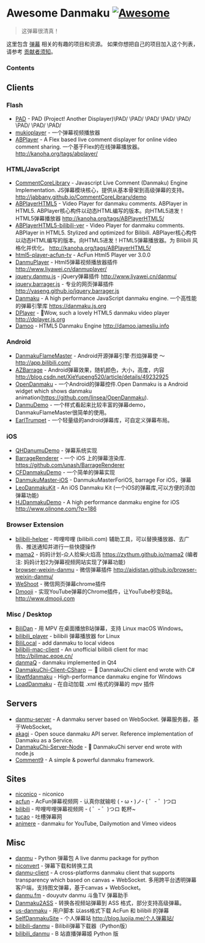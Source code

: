 # Awesome Danmaku [![Awesome](https://awesome.re/badge-flat2.svg)](https://awesome.re)

>这弹幕很清真！

这里包含 [弹幕](https://zh.wikipedia.org/wiki/%E8%A7%86%E9%A2%91%E5%BC%B9%E5%B9%95) 相关的有趣的项目和资源。
如果你想把自己的项目加入这个列表，请参考 [贡献者须知](CONTRIBUTING.md)。

### Contents

## Clients

### Flash

* [PAD](https://code.google.com/archive/p/projectanotherdisplayer/) - PAD (Project! Another Displayer)\PAD/ \PAD/ \PAD/ \PAD/ \PAD/ \PAD/ \PAD/ \PAD/
* [mukioplayer](https://code.google.com/archive/p/mukioplayer/) - 一个弹幕视频播放器
* [ABPlayer](https://github.com/jabbany/ABPlayer) - A Flex based live comment displayer for online video comment sharing. 一个基于Flex的在线弹幕播放器。 http://kanoha.org/tags/abplayer/

### HTML/JavaScript

* [CommentCoreLibrary](https://github.com/jabbany/CommentCoreLibrary) - Javascript Live Comment (Danmaku) Engine Implementation. JS弹幕模块核心，提供从基本骨架到高级弹幕的支持。 http://jabbany.github.io/CommentCoreLibrary/demo
* [ABPlayerHTML5](https://github.com/jabbany/ABPlayerHTML5) - Video Player for danmaku comments. ABPlayer in HTML5. ABPlayer核心构件以动态HTML编写的版本。向HTML5进发！HTML5弹幕播放器 http://kanoha.org/tags/ABPlayerHTML5/
* [ABPlayerHTML5-bilibili-ver](https://github.com/zacyu/ABPlayerHTML5-bilibili-ver) - Video Player for danmaku comments. ABPlayer in HTML5. Stylized and optimized for Bilibili. ABPlayer核心构件以动态HTML编写的版本。向HTML5进发！HTML5弹幕播放器。为 Bilibili 风格化并优化。 http://kanoha.org/tags/ABPlayerHTML5/
* [html5-player-acfun-tv](https://github.com/koukuko/html5-player-acfun-tv) - AcFun Html5 Player ver 3.0.0
* [DanmuPlayer](https://github.com/chiruom/DanmuPlayer) - Html5弹幕视频播放器插件 http://www.liyawei.cn/danmuplayer/
* [jquery.danmu.js](https://github.com/chiruom/jquery.danmu.js) - jQuery弹幕插件 http://www.liyawei.cn/danmu/
* [jquery.barrager.js](https://github.com/yaseng/jquery.barrager.js) - 专业的网页弹幕插件 http://yaseng.github.io/jquery.barrager.js
* [Danmaku](https://github.com/weizhenye/Danmaku) - A high performance JavaScript danmaku engine. 一个高性能的弹幕引擎库 https://danmaku.js.org
* [DPlayer](https://github.com/DIYgod/DPlayer) - 🍭Wow, such a lovely HTML5 danmaku video player http://dplayer.js.org
* [Damoo](https://github.com/jamesliu96/Damoo) - HTML5 Danmaku Engine http://damoo.jamesliu.info

### Android

* [DanmakuFlameMaster](https://github.com/Bilibili/DanmakuFlameMaster) - Android开源弹幕引擎·烈焰弹幕使 ～ http://app.bilibili.com/
* [AZBarrage](https://github.com/Xieyupeng520/AZBarrage) - Android弹幕效果，随机颜色，大小，高度，内容 http://blog.csdn.net/XieYupeng520/article/details/49232925
* [OpenDanmaku](https://github.com/linsea/OpenDanmaku) - 一个Android的弹幕控件.Open Danmaku is a Android widget which shows danmaku animation(https://github.com/linsea/OpenDanmaku).
* [DanmuDemo](https://github.com/wangpeiyuan/DanmuDemo) - 一个样式看起来比较丰富的弹幕demo，DanmakuFlameMaster很简单的使用。
* [EarlTrumpet](https://github.com/asendiLin/EarlTrumpet) - 一个轻量级的android弹幕库，可自定义弹幕布局。

### iOS

* [QHDanumuDemo](https://github.com/chenqihui/QHDanumuDemo) - 弹幕系统实现
* [BarrageRenderer](https://github.com/unash/BarrageRenderer) - 一个 iOS 上的弹幕渲染库. https://github.com/unash/BarrageRenderer
* [CFDanmakuDemo](https://github.com/yuchuanfeng/CFDanmakuDemo) - 一个简单的弹幕实现
* [DanmukuMaster-iOS](https://github.com/CrazyPeter/DanmukuMaster-iOS) - DanmukuMasterForiOS, barrage For iOS，弹幕
* [LeoDanmakuKit](https://github.com/LeoMobileDeveloper/LeoDanmakuKit) - An iOS Danmaku Kit (一个iOS的弹幕库,可以方便的添加弹幕功能)
* [HJDanmakuDemo](https://github.com/panghaijiao/HJDanmakuDemo) - A high performance danmaku engine for iOS http://www.olinone.com/?p=186

### Browser Extension

* [bilibili-helper](https://github.com/zacyu/bilibili-helper) - 哔哩哔哩 (bilibili.com) 辅助工具，可以替换播放器、去广告、推送通知并进行一些快捷操作
* [mama2](https://github.com/zythum/mama2) - 妈妈计划-众人拾柴火焰高 https://zythum.github.io/mama2 (编者注: 妈妈计划2为弹幕视频网站实现了弹幕功能)
* [browser-weixin-danmu](https://github.com/aidistan/browser-weixin-danmu) - 微信弹幕插件 http://aidistan.github.io/browser-weixin-danmu/
* [WeShoot](https://github.com/Integ/WeShoot) - 微信网页弹幕chrome插件
* [Dmooji](https://github.com/edward8628/dmooji) - 实现YouTube弹幕的Chrome插件，让YouTube秒变B站。 http://www.dmooji.com

### Misc / Desktop
* [BiliDan](https://github.com/m13253/BiliDan) - 用 MPV 在桌面播放B站弹幕，支持 Linux macOS Windows。
* [bilibili_player](https://github.com/microcai/bilibili_player) - bilibili 弹幕播放器 for Linux
* [BiliLocal](https://github.com/AncientLysine/BiliLocal) - add danmaku to local videos
* [bilibili-mac-client](https://github.com/typcn/bilibili-mac-client) - An unofficial bilibili client for mac http://bilimac.eqoe.cn/
* [danmaQ](https://github.com/bigeagle/danmaQ) - danmaku implemented in Qt4
* [DanmakuChi-Client-CSharp](https://github.com/wspl/DanmakuChi-Client-CSharp) － 🍦 DanmakuChi client end wrote with C#
* [libwtfdanmaku](https://github.com/xqq/libwtfdanmaku) - High-performance danmaku engine for Windows
* [LoadDanmaku](https://github.com/huisedenanhai/LoadDanmaku) - 在自动加载 .xml 格式的弹幕的 mpv 插件

## Servers

* [danmu-server](https://github.com/zsxsoft/danmu-server) - A danmaku server based on WebSocket. 弹幕服务器，基于WebSocket。
* [akagi](https://github.com/OpenDanmakuConsortium/akagi) - Open souce danmaku API server. Reference implementation of Danmaku as a Service.
* [DanmakuChi-Server-Node](https://github.com/wspl/DanmakuChi-Server-Node) - 🍦 DanmakuChi server end wrote with node.js
* [Comment9](https://github.com/prnake/Comment9) - A simple & powerful danmaku framework.

## Sites

* [niconico](http://www.nicovideo.jp/) - niconico
* [acfun](http://www.acfun.cn/) - AcFun弹幕视频网 - 认真你就输啦 (・ω・)ノ- ( ゜- ゜)つロ
* [bilibili](http://www.bilibili.com/) - 哔哩哔哩弹幕视频网 - ( ゜- ゜)つロ  乾杯~
* [tucao](http://tucao.tv/) - 吐槽弹幕网
* [animere](http://anime.re) - danmaku for YouTube, Dailymotion and Vimeo videos

## Misc

* [danmu](https://github.com/littlecodersh/danmu) - Python 弹幕包 A live danmu package for python
* [niconvert](https://github.com/muzuiget/niconvert) - 弹幕下载和转换工具
* [danmu-client](https://github.com/zsxsoft/danmu-client) - A cross-platforms danmaku client that supports transparency which based on canvas + WebSocket. 多用跨平台透明弹幕客户端，支持图文弹幕，基于canvas + WebSocket。
* [danmu.fm](https://github.com/twocucao/danmu.fm) - douyutv danmu 斗鱼TV 弹幕助手
* [Danmaku2ASS](https://github.com/m13253/Danmaku2ASS) - 转换各视频站弹幕到 ASS 格式，部分支持高级弹幕。
* [us-danmaku](https://github.com/tiansh/us-danmaku) - 用户脚本 以ass格式下载 AcFun 和 bilibili 的弹幕
* [SelfDanmakuSite](https://github.com/iTisso/SelfDanmakuSite) - 个人弹幕站 http://blog.luojia.me/个人弹幕站/
* [bilibili-danmu](https://github.com/airingursb/bilibili-danmu) - Bilibili弹幕下载器（Python版）
* [bilibili_danmu](https://github.com/lyyyuna/bilibili_danmu) - B 站直播弹幕姬 Python 版
